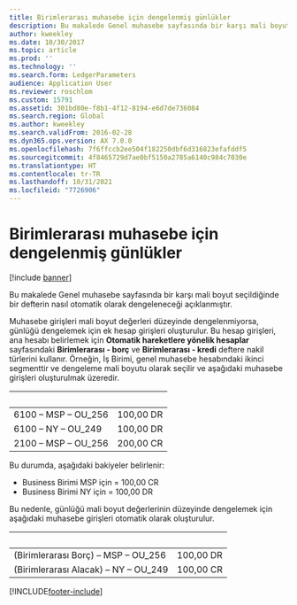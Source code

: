 ```yaml
---
title: Birimlerarası muhasebe için dengelenmiş günlükler
description: Bu makalede Genel muhasebe sayfasında bir karşı mali boyut seçildiğinde bir defterin nasıl otomatik olarak dengeleneceği açıklanmıştır.
author: kweekley
ms.date: 10/30/2017
ms.topic: article
ms.prod: ''
ms.technology: ''
ms.search.form: LedgerParameters
audience: Application User
ms.reviewer: roschlom
ms.custom: 15791
ms.assetid: 301bd80e-f8b1-4f12-8194-e6d7de736084
ms.search.region: Global
ms.author: kweekley
ms.search.validFrom: 2016-02-28
ms.dyn365.ops.version: AX 7.0.0
ms.openlocfilehash: 7f6ffccb2ee504f182250dbf6d316823efafddf5
ms.sourcegitcommit: 4f8465729d7ae0bf5150a2785a6140c984c7030e
ms.translationtype: HT
ms.contentlocale: tr-TR
ms.lasthandoff: 10/31/2021
ms.locfileid: "7726906"
---
```

# <a name="balanced-journals-for-interunit-accounting"></a>Birimlerarası muhasebe için dengelenmiş günlükler

[!include [banner](../includes/banner.md)]

Bu makalede Genel muhasebe sayfasında bir karşı mali boyut seçildiğinde bir defterin nasıl otomatik olarak dengeleneceği açıklanmıştır. 

Muhasebe girişleri mali boyut değerleri düzeyinde dengelenmiyorsa, günlüğü dengelemek için ek hesap girişleri oluşturulur. Bu hesap girişleri, ana hesabı belirlemek için **Otomatik hareketlere yönelik hesaplar** sayfasındaki **Birimlerarası - borç** ve **Birimlerarası - kredi** deftere nakil türlerini kullanır. Örneğin, İş Birimi, genel muhasebe hesabındaki ikinci segmenttir ve dengeleme mali boyutu olarak seçilir ve aşağıdaki muhasebe girişleri oluşturulmak üzeredir.

| &nbsp;               | &nbsp;    |
|----------------------|-----------|
| 6100 – MSP – OU\_256 | 100,00 DR |
| 6100 – NY – OU\_249  | 100,00 DR |
| 2100 – MSP – OU\_256 | 200,00 CR |

Bu durumda, aşağıdaki bakiyeler belirlenir:

-   Business Birimi MSP için = 100,00 CR
-   Business Birimi NY için = 100,00 DR

Bu nedenle, günlüğü mali boyut değerlerinin düzeyinde dengelemek için aşağıdaki muhasebe girişleri otomatik olarak oluşturulur.

| &nbsp;                            | &nbsp;    |
|-----------------------------------|-----------|
| (Birimlerarası Borç) – MSP – OU\_256 | 100,00 DR |
| (Birimlerarası Alacak) – NY – OU\_249 | 100,00 CR |







[!INCLUDE[footer-include](../../includes/footer-banner.md)]
